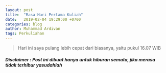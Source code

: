 ```yaml
---
layout: post
title:  "Rasa Hari Pertama Kuliah"
date:   2019-02-04 19:29:00 +0700
categories: blog
author: Muhammad Ardivan
tags: Perkuliahan
---
```

> Hari ini saya pulang lebih cepat dari biasanya, yaitu pukul 16.07 WIB
#### *Disclaimer : Post ini dibuat hanya untuk hiburan semata, jika merasa tidak terhibur yasudahlah*